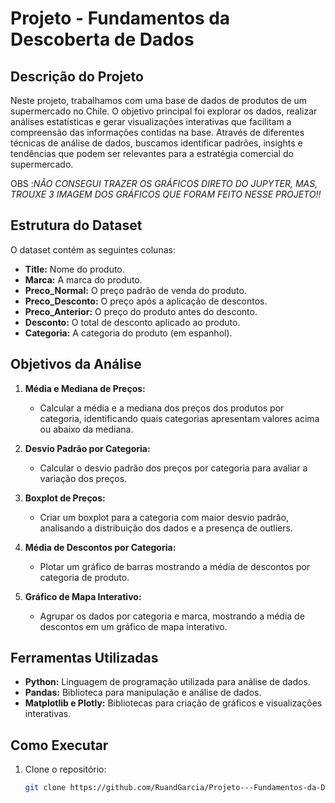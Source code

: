 # Projeto - Fundamentos da Descoberta de Dados

## Descrição do Projeto

Neste projeto, trabalhamos com uma base de dados de produtos de um supermercado no Chile. O objetivo principal foi explorar os dados, realizar análises estatísticas e gerar visualizações interativas que facilitam a compreensão das informações contidas na base. Através de diferentes técnicas de análise de dados, buscamos identificar padrões, insights e tendências que podem ser relevantes para a estratégia comercial do supermercado.

OBS :*NÃO CONSEGUI TRAZER OS GRÁFICOS DIRETO DO JUPYTER, MAS, TROUXE 3 IMAGEM DOS GRÁFICOS QUE FORAM FEITO NESSE PROJETO!!*

## Estrutura do Dataset

O dataset contém as seguintes colunas:

- **Title:** Nome do produto.
- **Marca:** A marca do produto.
- **Preco_Normal:** O preço padrão de venda do produto.
- **Preco_Desconto:** O preço após a aplicação de descontos.
- **Preco_Anterior:** O preço do produto antes do desconto.
- **Desconto:** O total de desconto aplicado ao produto.
- **Categoria:** A categoria do produto (em espanhol).

## Objetivos da Análise

1. **Média e Mediana de Preços:**
   - Calcular a média e a mediana dos preços dos produtos por categoria, identificando quais categorias apresentam valores acima ou abaixo da mediana.

2. **Desvio Padrão por Categoria:**
   - Calcular o desvio padrão dos preços por categoria para avaliar a variação dos preços.

3. **Boxplot de Preços:**
   - Criar um boxplot para a categoria com maior desvio padrão, analisando a distribuição dos dados e a presença de outliers.

4. **Média de Descontos por Categoria:**
   - Plotar um gráfico de barras mostrando a média de descontos por categoria de produto.

5. **Gráfico de Mapa Interativo:**
   - Agrupar os dados por categoria e marca, mostrando a média de descontos em um gráfico de mapa interativo.

## Ferramentas Utilizadas

- **Python:** Linguagem de programação utilizada para análise de dados.
- **Pandas:** Biblioteca para manipulação e análise de dados.
- **Matplotlib e Plotly:** Bibliotecas para criação de gráficos e visualizações interativas.

## Como Executar

1. Clone o repositório:
   ```bash
   git clone https://github.com/RuandGarcia/Projeto---Fundamentos-da-Descoberta-de-Dados.git
